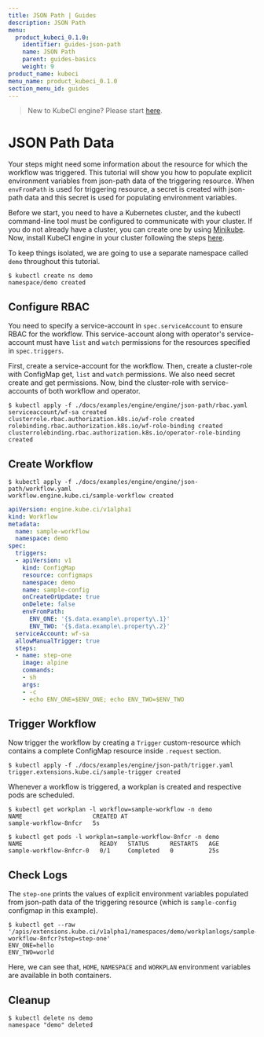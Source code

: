 ```yaml
---
title: JSON Path | Guides
description: JSON Path
menu:
  product_kubeci_0.1.0:
    identifier: guides-json-path
    name: JSON Path
    parent: guides-basics
    weight: 9
product_name: kubeci
menu_name: product_kubeci_0.1.0
section_menu_id: guides
---
```


> New to KubeCI engine? Please start [here](/docs/concepts/README.md).

# JSON Path Data

Your steps might need some information about the resource for which the workflow was triggered. This tutorial will show you how to populate explicit environment variables from json-path data of the triggering resource. When `envFromPath` is used for triggering resource, a secret is created with json-path data and this secret is used for populating environment variables.

Before we start, you need to have a Kubernetes cluster, and the kubectl command-line tool must be configured to communicate with your cluster. If you do not already have a cluster, you can create one by using [Minikube](https://github.com/kubernetes/minikube). Now, install KubeCI engine in your cluster following the steps [here](/docs/setup/install.md).

To keep things isolated, we are going to use a separate namespace called `demo` throughout this tutorial.

```console
$ kubectl create ns demo
namespace/demo created
```

## Configure RBAC

You need to specify a service-account in `spec.serviceAccount` to ensure RBAC for the workflow. This service-account along with operator's service-account must have `list` and `watch` permissions for the resources specified in `spec.triggers`.

First, create a service-account for the workflow. Then, create a cluster-role with ConfigMap get, `list` and `watch` permissions. We also need secret create and get permissions. Now, bind the cluster-role with service-accounts of both workflow and operator.

```console
$ kubectl apply -f ./docs/examples/engine/engine/json-path/rbac.yaml
serviceaccount/wf-sa created
clusterrole.rbac.authorization.k8s.io/wf-role created
rolebinding.rbac.authorization.k8s.io/wf-role-binding created
clusterrolebinding.rbac.authorization.k8s.io/operator-role-binding created
```

## Create Workflow

```console
$ kubectl apply -f ./docs/examples/engine/engine/json-path/workflow.yaml
workflow.engine.kube.ci/sample-workflow created
```

```yaml
apiVersion: engine.kube.ci/v1alpha1
kind: Workflow
metadata:
  name: sample-workflow
  namespace: demo
spec:
  triggers:
  - apiVersion: v1
    kind: ConfigMap
    resource: configmaps
    namespace: demo
    name: sample-config
    onCreateOrUpdate: true
    onDelete: false
    envFromPath:
      ENV_ONE: '{$.data.example\.property\.1}'
      ENV_TWO: '{$.data.example\.property\.2}'
  serviceAccount: wf-sa
  allowManualTrigger: true
  steps:
  - name: step-one
    image: alpine
    commands:
    - sh
    args:
    - -c
    - echo ENV_ONE=$ENV_ONE; echo ENV_TWO=$ENV_TWO
```

## Trigger Workflow

Now trigger the workflow by creating a `Trigger` custom-resource which contains a complete ConfigMap resource inside `.request` section.

```console
$ kubectl apply -f ./docs/examples/engine/json-path/trigger.yaml
trigger.extensions.kube.ci/sample-trigger created
```

Whenever a workflow is triggered, a workplan is created and respective pods are scheduled.

```console
$ kubectl get workplan -l workflow=sample-workflow -n demo
NAME                    CREATED AT
sample-workflow-8nfcr   5s
```

```console
$ kubectl get pods -l workplan=sample-workflow-8nfcr -n demo
NAME                      READY   STATUS      RESTARTS   AGE
sample-workflow-8nfcr-0   0/1     Completed   0          25s
```

## Check Logs

The `step-one` prints the values of explicit environment variables populated from json-path data of the triggering resource (which is `sample-config` configmap in this example).

```console
$ kubectl get --raw '/apis/extensions.kube.ci/v1alpha1/namespaces/demo/workplanlogs/sample-workflow-8nfcr?step=step-one'
ENV_ONE=hello
ENV_TWO=world
```

Here, we can see that, `HOME`, `NAMESPACE` and `WORKPLAN` environment variables are available in both containers.

## Cleanup

```console
$ kubectl delete ns demo
namespace "demo" deleted
```

